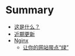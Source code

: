 # Summary

* [这是什么？](README.md)
* [近期更新](revision.md)
* [Nginx](Nginx/README.md)
  * [让你的网站带点“绿”](Nginx/letsencrypt.md)